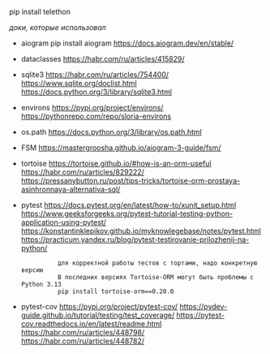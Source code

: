 pip install telethon



*доки, которые использовал*
- aiogram       pip install aiogram
                https://docs.aiogram.dev/en/stable/ 

- dataclasses   https://habr.com/ru/articles/415829/
- sqlite3       https://habr.com/ru/articles/754400/
                https://www.sqlite.org/doclist.html
                https://docs.python.org/3/library/sqlite3.html

- environs      https://pypi.org/project/environs/
                https://pythonrepo.com/repo/sloria-environs

- os.path       https://docs.python.org/3/library/os.path.html

- FSM           https://mastergroosha.github.io/aiogram-3-guide/fsm/

- tortoise      https://tortoise.github.io/#how-is-an-orm-useful
                https://habr.com/ru/articles/829222/
                https://pressanybutton.ru/post/tips-tricks/tortoise-orm-prostaya-asinhronnaya-alternativa-sql/

- pytest        https://docs.pytest.org/en/latest/how-to/xunit_setup.html
                https://www.geeksforgeeks.org/pytest-tutorial-testing-python-application-using-pytest/
                https://konstantinklepikov.github.io/myknowlegebase/notes/pytest.html
                https://practicum.yandex.ru/blog/pytest-testirovanie-prilozhenij-na-python/
                
                для корректной работы тестов с тортами, надо конкретную версию
                В последних версиях Tortoise-ORM могут быть проблемы с Python 3.13
                pip install tortoise-orm==0.20.0


- pytest-cov    https://pypi.org/project/pytest-cov/
                https://pydev-guide.github.io/tutorial/testing/test_coverage/
                https://pytest-cov.readthedocs.io/en/latest/readme.html
                https://habr.com/ru/articles/448798/
                https://habr.com/ru/articles/448782/
